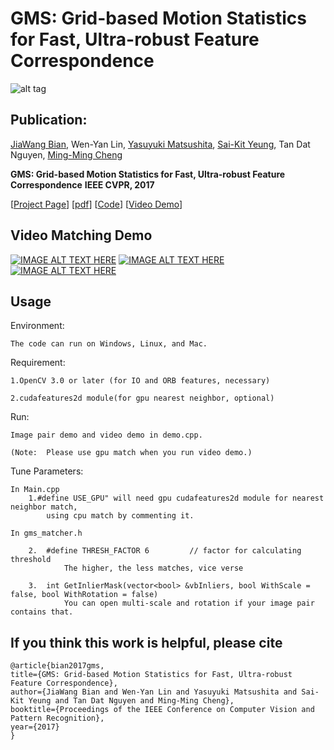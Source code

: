# GMS: Grid-based Motion Statistics for Fast, Ultra-robust Feature Correspondence

![alt tag](http://mmcheng.net/wp-content/uploads/2017/03/dog_ours.jpg)



## Publication:

[JiaWang Bian](http://jwbian.net), Wen-Yan Lin, [Yasuyuki Matsushita](http://www-infobiz.ist.osaka-u.ac.jp/user/matsushita/index.html), [Sai-Kit Yeung](http://people.sutd.edu.sg/~saikit/), Tan Dat Nguyen, [Ming-Ming Cheng](http://mmcheng.net)

**GMS: Grid-based Motion Statistics for Fast, Ultra-robust Feature Correspondence**  **IEEE CVPR, 2017** 

[[Project Page](http://jwbian.net/gms)] [[pdf](http://jwbian.net/Papers/GMS_CVPR17.pdf)] [[Code](https://github.com/JiawangBian/GMS-Feature-Matcher)] [[Video Demo](http://jwbian.net/Demo/gms_matching_demo.mp4)]


	
## Video Matching Demo
	
[![IMAGE ALT TEXT HERE](http://jwbian.net/wp-content/uploads/2017/04/matching_demo_chair-e1492913756279.png)](https://youtu.be/3SlBqspLbxI)   [![IMAGE ALT TEXT HERE](http://jwbian.net/wp-content/uploads/2017/04/matching_demo_tum-e1492913770981.png)](https://youtu.be/tjMpgno6k5A)   [![IMAGE ALT TEXT HERE](http://jwbian.net/wp-content/uploads/2017/04/matching_demo_car-e1492913739458.png)](https://youtu.be/TIVWTTQTkeI)


	
## Usage

Environment:

	The code can run on Windows, Linux, and Mac.

Requirement:

	1.OpenCV 3.0 or later (for IO and ORB features, necessary)

	2.cudafeatures2d module(for gpu nearest neighbor, optional)

Run:

	Image pair demo and video demo in demo.cpp.

	(Note:	Please use gpu match when you run video demo.)
	
Tune Parameters:

	In Main.cpp
		1.#define USE_GPU" will need gpu cudafeatures2d module for nearest neighbor match, 
			using cpu match by commenting it.
	
	In gms_matcher.h
				
		2.	#define THRESH_FACTOR 6			// factor for calculating threshold
				The higher, the less matches, vice verse
				
		3. 	int GetInlierMask(vector<bool> &vbInliers, bool WithScale = false, bool WithRotation = false)
				You can open multi-scale and rotation if your image pair contains that. 
				

## If you think this work is helpful, please cite
	@article{bian2017gms,
  	title={GMS: Grid-based Motion Statistics for Fast, Ultra-robust Feature Correspondence},
  	author={JiaWang Bian and Wen-Yan Lin and Yasuyuki Matsushita and Sai-Kit Yeung and Tan Dat Nguyen and Ming-Ming Cheng},
  	booktitle={Proceedings of the IEEE Conference on Computer Vision and Pattern Recognition},
  	year={2017}
	}


